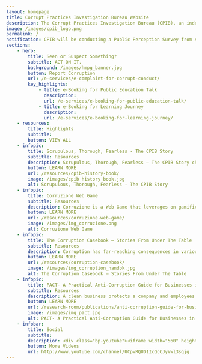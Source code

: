 ```yaml
---
layout: homepage
title: Corrupt Practices Investigation Bureau Website
description: The Corrupt Practices Investigation Bureau (CPIB), an independent agency, is responsible for the investigation and prevention of corruption in Singapore.
image: /images/cpib_logo.png
permalink: /
notification: CPIB will be conducting a Public Perception Survey from August to September 2022. <b><a href="/pps2022/">Click here to read more.</a></b>
sections:
    - hero:
        title: Seen or Suspect Something?
        subtitle: ACT ON IT.
        background: /images/hmpg_banner.jpg
        button: Report Corruption
        url: /e-services/e-complaint-for-corrupt-conduct/
        key_highlights:
            - title: e-Booking for Public Education Talk
              description: 
              url: /e-services/e-booking-for-public-education-talk/
            - title: e-Booking for Learning Journey
              description: 
              url: /e-services/e-booking-for-learning-journey/
    - resources:
        title: Highlights
        subtitle: 
        button: VIEW ALL
    - infopic:
        title: Scrupulous, Thorough, Fearless - The CPIB Story
        subtitle: Resources
        description: Scrupulous, Thorough, Fearless — The CPIB Story chronicles the journey of the Corrupt Practices Investigation Bureau (CPIB) from its beginnings to the present.
        button: LEARN MORE
        url: /resources/cpib-history-book/
        image: /images/cpib history book.jpg
        alt: Scrupulous, Thorough, Fearless - The CPIB Story
    - infopic:
        title: Corruzione Web Game
        subtitle: Resources
        description: Corruzione is a Web Game that leverages on gamification to educate on the far-reaching consequences of corruption in a fun and interactive way.
        button: LEARN MORE
        url: /resources/corruzione-web-game/
        image: /images/img_corruzione.png
        alt: Corruzione Web Game
    - infopic:
        title: The Corruption Casebook – Stories From Under The Table
        subtitle: Resources
        description: Corruption has far-reaching consequences in various aspects of society. As part of CPIB’s prevention and outreach efforts, the CPIB has developed an e-Book titled "<B>The Corruption Casebook - Stories From Under The Table</b>" featuring stories on past cases of corruption.
        button: LEARN MORE
        url: /resources/corruption-casebook/
        image: /images/img_corruption_handbk.jpg
        alt: The Corruption Casebook – Stories From Under The Table
    - infopic:
        title: PACT- A Practical Anti-Corruption Guide for Businesses in Singapore
        subtitle: Resources
        description: A clean business protects a company and employees from being caught in thorny and compromising situations. As part of the CPIB’s commitment to combat corruption in the private sector, we have developed <b>PACT - A Practical Anti-Corruption Guide for Businesses in Singapore</b> to help domestic business owners prevent corruption in their companies.
        button: LEARN MORE
        url: /research-room/publications/anti-corruption-guide-for-businesses/
        image: /images/img_pact.jpg
        alt: PACT- A Practical Anti-Corruption Guide for Businesses in Singapore
    - infobar:
        title: Social
        subtitle: 
        description: <div class="bp-youtube"><iframe width="560" height="315" src="https://www.youtube.com/embed/U-dn5e_h2XM" title="YouTube video player" frameborder="0" allow="accelerometer; autoplay; clipboard-write; encrypted-media; gyroscope; picture-in-picture" allowfullscreen></iframe></div>
        button: More Videos
        url: http://www.youtube.com/channel/UCpvRQUO1IcQcCJyVwl3sqjg
---
```


